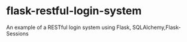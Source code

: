 # flask-restful-login-system
An example of a RESTful login system using Flask, SQLAlchemy,Flask-Sessions
